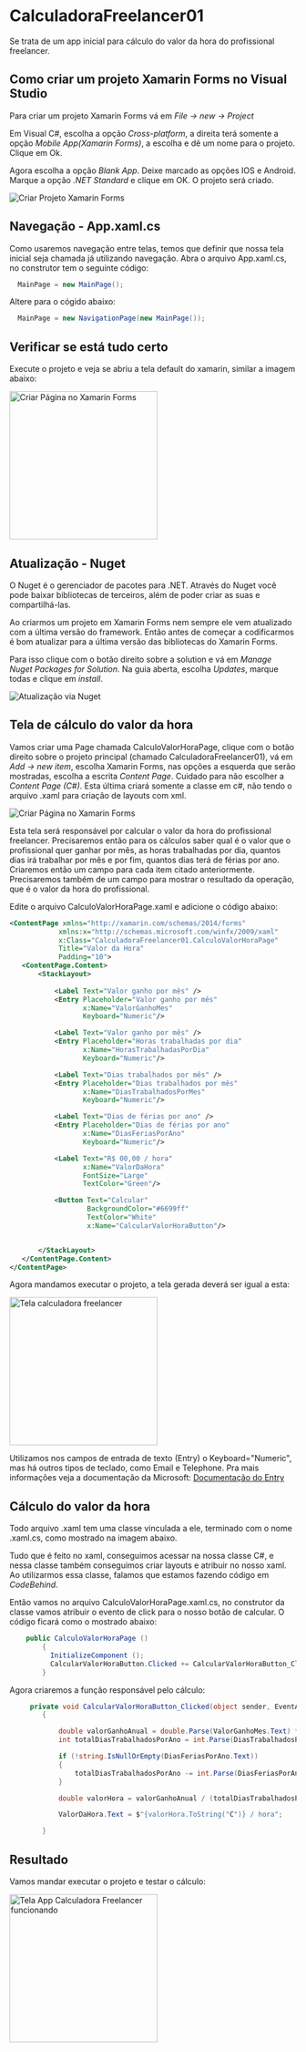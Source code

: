 # CalculadoraFreelancer01

Se trata de um app inicial para cálculo do valor da hora do profissional freelancer.

## Como criar um projeto Xamarin Forms no Visual Studio

Para criar um projeto Xamarin Forms vá em  <i>File -> new -> Project</i>

Em Visual C#, escolha a opção  <i>Cross-platform</i>, a direita terá somente a opção <i>Mobile App(Xamarin Forms)</i>, a escolha e dê um nome para o projeto. Clique em Ok.

Agora escolha a opção <i>Blank App</i>. Deixe marcado as opções IOS e Android. Marque a opção <i>.NET Standard</i> e clique em OK. O projeto será criado.

![Criar Projeto Xamarin Forms](https://github.com/dayaneLima/CalculadoraFreelancer01/blob/master/Docs/Gifs/criacaoProjeto.gif)

## Navegação - App.xaml.cs
Como usaremos navegação entre telas, temos que definir que nossa tela inicial seja chamada já utilizando navegação. Abra o arquivo App.xaml.cs, no construtor tem o seguinte código:

```c#
  MainPage = new MainPage();
```

Altere para o cógido abaixo:

```c#
  MainPage = new NavigationPage(new MainPage());
```

## Verificar se está tudo certo
Execute o projeto e veja se abriu a tela default do xamarin, similar a imagem abaixo:

<img src="https://github.com/dayaneLima/CalculadoraFreelancer01/blob/master/Docs/Imgs/telaInicialXamarin.PNG" alt="Criar Página no Xamarin Forms" width="260">

## Atualização - Nuget

O Nuget é o gerenciador de pacotes para .NET. Através do Nuget você pode baixar bibliotecas de terceiros, além de poder criar as suas e compartilhá-las.

Ao criarmos um projeto em Xamarin Forms nem sempre ele vem atualizado com a última versão do framework. Então antes de começar a codificarmos é bom atualizar para a última versão das bibliotecas do Xamarin Forms. 

Para isso clique com o botão direito sobre a solution e vá em <i>Manage Nuget Packages for Solution</i>. Na guia aberta, escolha <i>Updates</i>, marque todas e clique em <i>install</i>.

![Atualização via Nuget](https://github.com/dayaneLima/CalculadoraFreelancer01/blob/master/Docs/Gifs/atualizacaoNuget.gif)

## Tela de cálculo do valor da hora

Vamos criar uma Page chamada CalculoValorHoraPage, clique com o botão direito sobre o projeto principal (chamado CalculadoraFreelancer01), vá em <i>Add -> new item</i>, escolha Xamarin Forms, nas opções a esquerda que serão mostradas, escolha a escrita <i>Content Page</i>. Cuidado para não escolher a <i>Content Page (C#)</i>. Esta última criará somente a classe em c#, não tendo o arquivo .xaml para criação de layouts com xml.

![Criar Página no Xamarin Forms](https://github.com/dayaneLima/CalculadoraFreelancer01/blob/master/Docs/Gifs/criacaoPage.gif)

Esta tela será responsável por calcular o valor da hora do profissional freelancer. Precisaremos então para os cálculos saber qual é o valor que o profissional quer ganhar por mês, as horas trabalhadas por dia, quantos dias irá trabalhar por mês e por fim, quantos dias terá de férias por ano. Criaremos então um campo para cada item citado anteriormente. Precisaremos também de um campo para mostrar o resultado da operação, que é o valor da hora do profissional.

Edite o arquivo CalculoValorHoraPage.xaml e adicione o código abaixo:

 ```xml
<ContentPage xmlns="http://xamarin.com/schemas/2014/forms"
             xmlns:x="http://schemas.microsoft.com/winfx/2009/xaml"
             x:Class="CalculadoraFreelancer01.CalculoValorHoraPage"
             Title="Valor da Hora"
             Padding="10">
    <ContentPage.Content>
        <StackLayout>
            
            <Label Text="Valor ganho por mês" />
            <Entry Placeholder="Valor ganho por mês"
                   x:Name="ValorGanhoMes"
                   Keyboard="Numeric"/>

            <Label Text="Valor ganho por mês" />
            <Entry Placeholder="Horas trabalhadas por dia"
                   x:Name="HorasTrabalhadasPorDia"
                   Keyboard="Numeric"/>

            <Label Text="Dias trabalhados por mês" />
            <Entry Placeholder="Dias trabalhados por mês"
                   x:Name="DiasTrabalhadosPorMes"
                   Keyboard="Numeric"/>

            <Label Text="Dias de férias por ano" />
            <Entry Placeholder="Dias de férias por ano"
                   x:Name="DiasFeriasPorAno"
                   Keyboard="Numeric"/>

            <Label Text="R$ 00,00 / hora"
                   x:Name="ValorDaHora"
                   FontSize="Large"
                   TextColor="Green"/>

            <Button Text="Calcular"
                    BackgroundColor="#6699ff"
                    TextColor="White"
                    x:Name="CalcularValorHoraButton"/>


        </StackLayout>
    </ContentPage.Content>
</ContentPage>
```` 

Agora mandamos executar o projeto, a tela gerada deverá ser igual a esta:

<img src="https://github.com/dayaneLima/CalculadoraFreelancer01/blob/master/Docs/Imgs/calculadoraFreelancerO1TelaValorHora.PNG" alt="Tela calculadora freelancer" width="260">

Utilizamos nos campos de entrada de texto (Entry) o Keyboard="Numeric", mas há outros tipos de teclado, como Email e Telephone. Pra mais informações veja a documentação da Microsoft: <a  href='https://docs.microsoft.com/en-us/xamarin/xamarin-forms/user-interface/text/entry' target="_blank">Documentação do Entry</a>

## Cálculo do valor da hora

Todo arquivo .xaml tem uma classe vinculada a ele, terminado com o nome .xaml.cs, como mostrado na imagem abaixo.


Tudo que é feito no xaml, conseguimos acessar na nossa classe C#, e nessa classe também conseguimos criar layouts e atribuir no nosso xaml. Ao utilizarmos essa classe, falamos que estamos fazendo código em <i>CodeBehind</i>.

Então vamos no arquivo CalculoValorHoraPage.xaml.cs, no construtor da classe vamos atribuir o evento de click para o nosso botão de calcular. O código ficará como o mostrado abaixo:

```c#
	public CalculoValorHoraPage ()
		{
          InitializeComponent ();
          CalcularValorHoraButton.Clicked += CalcularValorHoraButton_Clicked;
		}
````

Agora criaremos a função responsável pelo cálculo:

```c#
     private void CalcularValorHoraButton_Clicked(object sender, EventArgs e)
        {

            double valorGanhoAnual = double.Parse(ValorGanhoMes.Text) * 12;
            int totalDiasTrabalhadosPorAno = int.Parse(DiasTrabalhadosPorMes.Text) * 12;

            if (!string.IsNullOrEmpty(DiasFeriasPorAno.Text))
            {
                totalDiasTrabalhadosPorAno -= int.Parse(DiasFeriasPorAno.Text);
            }

            double valorHora = valorGanhoAnual / (totalDiasTrabalhadosPorAno * int.Parse(HorasTrabalhadasPorDia.Text));

            ValorDaHora.Text = $"{valorHora.ToString("C")} / hora";

        }
````
 
## Resultado

Vamos mandar executar o projeto e testar o cálculo:

<img src="https://github.com/dayaneLima/CalculadoraFreelancer01/blob/master/Docs/Gifs/calculadoraFreelancer01.gif" alt="Tela App Calculadora Freelancer funcionando" width="260">
